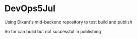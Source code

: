 # DevOps5Jul

Using Dixant's mid-backend repository to test build and publish

So far can build but not successful in publishing
